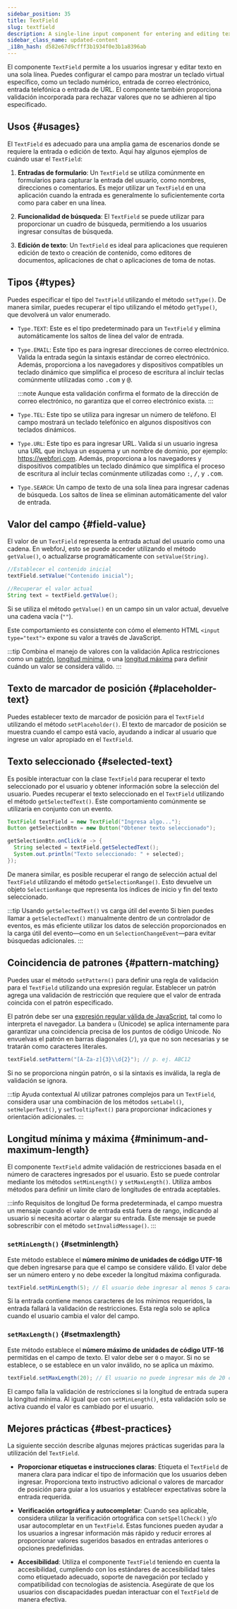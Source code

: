```yaml
---
sidebar_position: 35
title: TextField
slug: textfield
description: A single-line input component for entering and editing text data.
sidebar_class_name: updated-content
_i18n_hash: d582e67d9cfff3b1934f0e3b1a8396ab
---
```

<DocChip chip='shadow' />
<DocChip chip='name' label="dwc-field" />
<DocChip chip='since' label='23.02' />
<JavadocLink type="foundation" location="com/webforj/component/field/TextField" top='true'/>

<ParentLink parent="Field" />

El componente `TextField` permite a los usuarios ingresar y editar texto en una sola línea. Puedes configurar el campo para mostrar un teclado virtual específico, como un teclado numérico, entrada de correo electrónico, entrada telefónica o entrada de URL. El componente también proporciona validación incorporada para rechazar valores que no se adhieren al tipo especificado.

## Usos {#usages}

El `TextField` es adecuado para una amplia gama de escenarios donde se requiere la entrada o edición de texto. Aquí hay algunos ejemplos de cuándo usar el `TextField`:

1. **Entradas de formulario**: Un `TextField` se utiliza comúnmente en formularios para capturar la entrada del usuario, como nombres, direcciones o comentarios. Es mejor utilizar un `TextField` en una aplicación cuando la entrada es generalmente lo suficientemente corta como para caber en una línea.

2. **Funcionalidad de búsqueda**: El `TextField` se puede utilizar para proporcionar un cuadro de búsqueda, permitiendo a los usuarios ingresar consultas de búsqueda.

3. **Edición de texto**: Un `TextField` es ideal para aplicaciones que requieren edición de texto o creación de contenido, como editores de documentos, aplicaciones de chat o aplicaciones de toma de notas.

## Tipos {#types}

Puedes especificar el tipo del `TextField` utilizando el método `setType()`. De manera similar, puedes recuperar el tipo utilizando el método `getType()`, que devolverá un valor enumerado.

- `Type.TEXT`: Este es el tipo predeterminado para un `TextField` y elimina automáticamente los saltos de línea del valor de entrada.

- `Type.EMAIL`: Este tipo es para ingresar direcciones de correo electrónico. Valida la entrada según la sintaxis estándar de correo electrónico. Además, proporciona a los navegadores y dispositivos compatibles un teclado dinámico que simplifica el proceso de escritura al incluir teclas comúnmente utilizadas como <kbd>.com</kbd> y <kbd>@</kbd>.

  :::note
  Aunque esta validación confirma el formato de la dirección de correo electrónico, no garantiza que el correo electrónico exista.
  :::

- `Type.TEL`: Este tipo se utiliza para ingresar un número de teléfono. El campo mostrará un teclado telefónico en algunos dispositivos con teclados dinámicos.

- `Type.URL`: Este tipo es para ingresar URL. Valida si un usuario ingresa una URL que incluya un esquema y un nombre de dominio, por ejemplo: https://webforj.com. Además, proporciona a los navegadores y dispositivos compatibles un teclado dinámico que simplifica el proceso de escritura al incluir teclas comúnmente utilizadas como <kbd>:</kbd>, <kbd>/</kbd>, y <kbd>.com</kbd>.

- `Type.SEARCH`: Un campo de texto de una sola línea para ingresar cadenas de búsqueda. Los saltos de línea se eliminan automáticamente del valor de entrada.

<ComponentDemo 
path='/webforj/textfield?'
javaE='https://raw.githubusercontent.com/webforj/webforj-documentation/refs/heads/main/src/main/java/com/webforj/samples/views/fields/textfield/TextFieldView.java'
/>

## Valor del campo {#field-value}

El valor de un `TextField` representa la entrada actual del usuario como una cadena. En webforJ, esto se puede acceder utilizando el método `getValue()`, o actualizarse programáticamente con `setValue(String)`.

```java
//Establecer el contenido inicial
textField.setValue("Contenido inicial");

//Recuperar el valor actual
String text = textField.getValue();
```

Si se utiliza el método `getValue()` en un campo sin un valor actual, devuelve una cadena vacía (`""`).

Este comportamiento es consistente con cómo el elemento HTML `<input type="text">` expone su valor a través de JavaScript.

:::tip Combina el manejo de valores con la validación
Aplica restricciones como un [patrón](#pattern-matching), [longitud mínima](#setminlength), o una [longitud máxima](#setmaxlength) para definir cuándo un valor se considera válido. 
:::

## Texto de marcador de posición {#placeholder-text}

Puedes establecer texto de marcador de posición para el `TextField` utilizando el método `setPlaceholder()`. El texto de marcador de posición se muestra cuando el campo está vacío, ayudando a indicar al usuario que ingrese un valor apropiado en el `TextField`.

## Texto seleccionado {#selected-text}

Es posible interactuar con la clase `TextField` para recuperar el texto seleccionado por el usuario y obtener información sobre la selección del usuario. Puedes recuperar el texto seleccionado en el `TextField` utilizando el método `getSelectedText()`. Este comportamiento comúnmente se utilizaría en conjunto con un evento. 

```java
TextField textField = new TextField("Ingresa algo...");
Button getSelectionBtn = new Button("Obtener texto seleccionado");

getSelectionBtn.onClick(e -> {
  String selected = textField.getSelectedText();
  System.out.println("Texto seleccionado: " + selected);
});
```

De manera similar, es posible recuperar el rango de selección actual del `TextField` utilizando el método `getSelectionRange()`. Esto devuelve un objeto `SelectionRange` que representa los índices de inicio y fin del texto seleccionado.

:::tip Usando `getSelectedText()` vs carga útil del evento
Si bien puedes llamar a `getSelectedText()` manualmente dentro de un controlador de eventos, es más eficiente utilizar los datos de selección proporcionados en la carga útil del evento—como en un `SelectionChangeEvent`—para evitar búsquedas adicionales.
:::

## Coincidencia de patrones {#pattern-matching}

Puedes usar el método `setPattern()` para definir una regla de validación para el `TextField` utilizando una expresión regular. Establecer un patrón agrega una validación de restricción que requiere que el valor de entrada coincida con el patrón especificado.

El patrón debe ser una [expresión regular válida de JavaScript](https://developer.mozilla.org/en-US/docs/Web/JavaScript/Guide/Regular_expressions), tal como lo interpreta el navegador. La bandera `u` (Unicode) se aplica internamente para garantizar una coincidencia precisa de los puntos de código Unicode. No envuelvas el patrón en barras diagonales (`/`), ya que no son necesarias y se tratarán como caracteres literales.

```java
textField.setPattern("[A-Za-z]{3}\\d{2}"); // p. ej. ABC12
```

Si no se proporciona ningún patrón, o si la sintaxis es inválida, la regla de validación se ignora.

:::tip Ayuda contextual
Al utilizar patrones complejos para un `TextField`, considera usar una combinación de los métodos `setLabel()`, `setHelperText()`, y `setTooltipText()` para proporcionar indicaciones y orientación adicionales.
:::

## Longitud mínima y máxima {#minimum-and-maximum-length}

El componente `TextField` admite validación de restricciones basada en el número de caracteres ingresados por el usuario. Esto se puede controlar mediante los métodos `setMinLength()` y `setMaxLength()`. Utiliza ambos métodos para definir un límite claro de longitudes de entrada aceptables.

:::info Requisitos de longitud
De forma predeterminada, el campo muestra un mensaje cuando el valor de entrada está fuera de rango, indicando al usuario si necesita acortar o alargar su entrada. Este mensaje se puede sobrescribir con el método `setInvalidMessage()`.
:::

### `setMinLength()` {#setminlength}

Este método establece el **número mínimo de unidades de código UTF-16** que deben ingresarse para que el campo se considere válido. El valor debe ser un número entero y no debe exceder la longitud máxima configurada.

```java
textField.setMinLength(5); // El usuario debe ingresar al menos 5 caracteres
```

Si la entrada contiene menos caracteres de los mínimos requeridos, la entrada fallará la validación de restricciones. Esta regla solo se aplica cuando el usuario cambia el valor del campo.

### `setMaxLength()` {#setmaxlength}

Este método establece el **número máximo de unidades de código UTF-16** permitidas en el campo de texto. El valor debe ser `0` o mayor. Si no se establece, o se establece en un valor inválido, no se aplica un máximo.

```java
textField.setMaxLength(20); // El usuario no puede ingresar más de 20 caracteres
```

El campo falla la validación de restricciones si la longitud de entrada supera la longitud mínima. Al igual que con `setMinLength()`, esta validación solo se activa cuando el valor es cambiado por el usuario.

## Mejores prácticas {#best-practices}

La siguiente sección describe algunas mejores prácticas sugeridas para la utilización del `TextField`.

- **Proporcionar etiquetas e instrucciones claras**: Etiqueta el `TextField` de manera clara para indicar el tipo de información que los usuarios deben ingresar. Proporciona texto instructivo adicional o valores de marcador de posición para guiar a los usuarios y establecer expectativas sobre la entrada requerida.

- **Verificación ortográfica y autocompletar**: Cuando sea aplicable, considera utilizar la verificación ortográfica con `setSpellCheck()` y/o usar autocompletar en un `TextField`. Estas funciones pueden ayudar a los usuarios a ingresar información más rápido y reducir errores al proporcionar valores sugeridos basados en entradas anteriores o opciones predefinidas.

- **Accesibilidad**: Utiliza el componente `TextField` teniendo en cuenta la accesibilidad, cumpliendo con los estándares de accesibilidad tales como etiquetado adecuado, soporte de navegación por teclado y compatibilidad con tecnologías de asistencia. Asegúrate de que los usuarios con discapacidades puedan interactuar con el `TextField` de manera efectiva.
